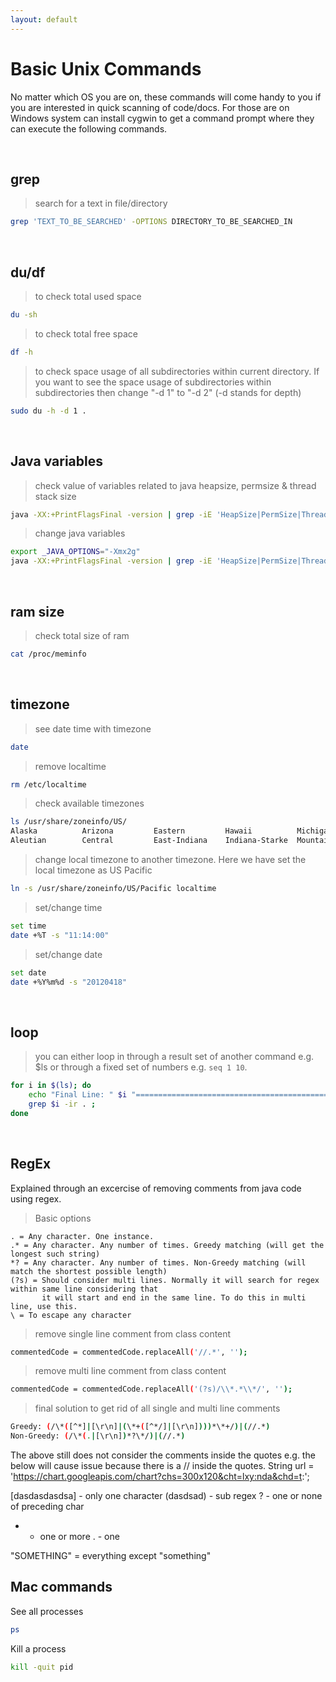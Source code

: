 ```yaml
---
layout: default
---
```

# Basic Unix Commands

No matter which OS you are on, these commands will come handy to you if you are interested in quick scanning of code/docs. For those are on Windows system can install cygwin to get a command prompt where they can execute the following commands.

<br/>

## grep

> search for a text in file/directory

```sh
grep 'TEXT_TO_BE_SEARCHED' -OPTIONS DIRECTORY_TO_BE_SEARCHED_IN
```

<br/>

## du/df

> to check total used space

```sh
du -sh
```

> to check total free space

```sh
df -h
```

> to check space usage of all subdirectories within current directory. If you want to see the space usage of subdirectories within subdirectories then change "-d 1" to "-d 2" (-d stands for depth)

```sh
sudo du -h -d 1 .
```
<br/>

## Java variables

> check value of variables related to java heapsize, permsize & thread stack size

```sh
java -XX:+PrintFlagsFinal -version | grep -iE 'HeapSize|PermSize|ThreadStackSize'
```

> change java variables

```sh
export _JAVA_OPTIONS="-Xmx2g"
java -XX:+PrintFlagsFinal -version | grep -iE 'HeapSize|PermSize|ThreadStackSize'
```

<br/>

## ram size

> check total size of ram

```sh
cat /proc/meminfo
```

<br/>

## timezone

> see date time with timezone

```sh
date
```

> remove localtime

```sh
rm /etc/localtime
```

> check available timezones

```sh
ls /usr/share/zoneinfo/US/
Alaska          Arizona         Eastern         Hawaii          Michigan        Pacific
Aleutian        Central         East-Indiana    Indiana-Starke  Mountain    
```

> change local timezone to another timezone. Here we have set the local timezone as US Pacific

```sh
ln -s /usr/share/zoneinfo/US/Pacific localtime
```

> set/change time

```sh
set time
date +%T -s "11:14:00"
```
> set/change date

```sh
set date
date +%Y%m%d -s "20120418"
```

<br/>

## loop

> you can either loop in through a result set of another command e.g. $ls or through a fixed set of numbers e.g. `seq 1 10`.

```sh
for i in $(ls); do
    echo "Final Line: " $i "================================================";
    grep $i -ir . ;
done
```

<br/>

## RegEx

Explained through an excercise of removing comments from java code using regex.

> Basic options

```
. = Any character. One instance.
.* = Any character. Any number of times. Greedy matching (will get the longest such string)
*? = Any character. Any number of times. Non-Greedy matching (will match the shortest possible length)
(?s) = Should consider multi lines. Normally it will search for regex within same line considering that
       it will start and end in the same line. To do this in multi line, use this.
\ = To escape any character
```


> remove single line comment from class content

```sh
commentedCode = commentedCode.replaceAll('//.*', '');
```

> remove multi line comment from class content

```sh
commentedCode = commentedCode.replaceAll('(?s)/\\*.*\\*/', '');
```


> final solution to get rid of all single and multi line comments

```sh
Greedy: (/\*([^*]|[\r\n]|(\*+([^*/]|[\r\n])))*\*+/)|(//.*)
Non-Greedy: (/\*(.|[\r\n])*?\*/)|(//.*)
```

The above still does not consider the comments inside the quotes e.g. the below will cause issue because there is a // inside the quotes.
            String url = 'https://chart.googleapis.com/chart?chs=300x120&cht=lxy:nda&chd=t:';

[dasdasdasdsa] - only one character
(dasdsad) - sub regex
? - one or none of preceding char
* - one or more
. - one

"SOMETHING" = everything except "something"

## Mac commands

See all processes

```sh
ps
```

Kill a process

```sh
kill -quit pid
```
